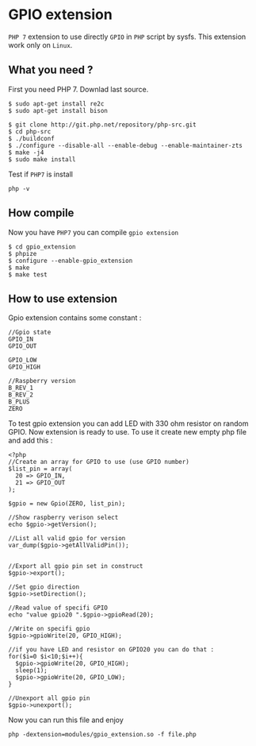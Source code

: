 # GPIO extension
`PHP 7` extension to use directly `GPIO` in `PHP` script by sysfs. This extension work only on `Linux`.

## What you need ?
First you need PHP 7. Downlad last source.
```
$ sudo apt-get install re2c
$ sudo apt-get install bison

$ git clone http://git.php.net/repository/php-src.git
$ cd php-src
$ ./buildconf
$ ./configure --disable-all --enable-debug --enable-maintainer-zts
$ make -j4
$ sudo make install
```

Test if `PHP7` is install
```
php -v
```

## How compile
Now you have `PHP7` you can compile `gpio extension`
```
$ cd gpio_extension
$ phpize
$ configure --enable-gpio_extension
$ make
$ make test
```

## How to use extension
Gpio extension contains some constant :
```
//Gpio state
GPIO_IN
GPIO_OUT

GPIO_LOW
GPIO_HIGH

//Raspberry version
B_REV_1
B_REV_2
B_PLUS
ZERO

```
To test gpio extension you can add LED with 330 ohm resistor on random GPIO.
Now extension is ready to use. To use it create new empty php file and add this :
```
<?php
//Create an array for GPIO to use (use GPIO number)
$list_pin = array(
  20 => GPIO_IN,
  21 => GPIO_OUT
);

$gpio = new Gpio(ZERO, list_pin);

//Show raspberry verison select
echo $gpio->getVersion();

//List all valid gpio for version
var_dump($gpio->getAllValidPin());


//Export all gpio pin set in construct
$gpio->export();

//Set gpio direction
$gpio->setDirection();

//Read value of specifi GPIO
echo "value gpio20 ".$gpio->gpioRead(20);

//Write on specifi gpio
$gpio->gpioWrite(20, GPIO_HIGH);

//if you have LED and resistor on GPIO20 you can do that :
for($i=0 $i<10;$i++){
  $gpio->gpioWrite(20, GPIO_HIGH);
  sleep(1);
  $gpio->gpioWrite(20, GPIO_LOW);
}

//Unexport all gpio pin
$gpio->unexport();
```

Now you can run this file and enjoy
```
php -dextension=modules/gpio_extension.so -f file.php
```
